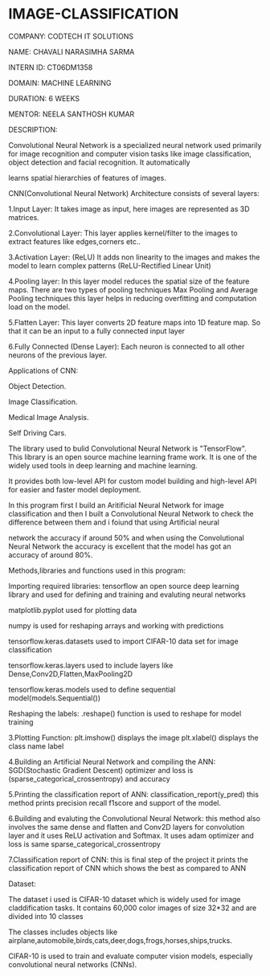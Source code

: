 # IMAGE-CLASSIFICATION
COMPANY: CODTECH IT SOLUTIONS

NAME: CHAVALI NARASIMHA SARMA

INTERN ID: CT06DM1358

DOMAIN: MACHINE LEARNING

DURATION: 6 WEEKS

MENTOR: NEELA SANTHOSH KUMAR

DESCRIPTION:

Convolutional Neural Network is a specialized neural network used primarily for image recognition and computer vision tasks like image classification, object detection and facial recognition. It automatically

learns spatial hierarchies of features of images.

CNN(Convolutional Neural Network) Architecture consists of several layers:

1.Input Layer: It takes image as input, here images are represented as 3D matrices.

2.Convolutional Layer: This layer applies kernel/filter to the images to extract features like edges,corners etc..

3.Activation Layer: (ReLU) It adds non linearity to the images and makes the model to learn complex patterns (ReLU-Rectified Linear Unit)

4.Pooling layer: In this layer model reduces the spatial size of the feature maps. There are two types of pooling techniques Max Pooling and Average Pooling techniques this layer helps in reducing overfitting and computation load on the model.

5.Flatten Layer: This layer converts 2D feature maps into 1D feature map. So that it can be an input to a fully connected input layer

6.Fully Connected (Dense Layer): Each neuron is connected to all other neurons of the previous layer.

Applications of CNN:

Object Detection.

Image Classification.

Medical Image Analysis.

Self Driving Cars.

The library used to bulid Convolutional Neural Network is "TensorFlow". This library is an open source machine learning frame work. It is one of the widely used tools in deep learning and machine learning.

It provides both low-level API for custom model building and high-level API for easier and faster model deployment.

In this program first I build an Aritificial Neural Network for image classification and then I built a Convolutional Neural Network to check the difference between them and i foiund that using Artificial neural

network the accuracy if around 50% and when using the Convolutional Neural Network the accuracy is excellent that the model has got an accuracy of around 80%.

Methods,libraries and functions used in this program:

Importing required libraries: tensorflow an open source deep learning library and used for defining and training and evaluting neural networks

matplotlib.pyplot used for plotting data

numpy is used for reshaping arrays and working with predictions

tensorflow.keras.datasets used to import CIFAR-10 data set for image classification

tensorflow.keras.layers used to include layers like Dense,Conv2D,Flatten,MaxPooling2D

tensorflow.keras.models used to define sequential model(models.Sequential())

Reshaping the labels: .reshape() function is used to reshape for model training

3.Plotting Function: plt.imshow() displays the image plt.xlabel() displays the class name label

4.Building an Artificial Neural Network and compiling the ANN: SGD(Stochastic Gradient Descent) optimizer and loss is (sparse_categorical_crossentropy) and accuracy

5.Printing the classification report of ANN: classification_report(y_pred) this method prints precision recall f1score and support of the model.

6.Building and evaluting the Convolutional Neural Network: this method also involves the same dense and flatten and Conv2D layers for convolution layer and it uses ReLU activation and Softmax. It uses adam optimizer and loss is same sparse_categorical_crossentropy

7.Classification report of CNN: this is final step of the project it prints the classification report of CNN which shows the best as compared to ANN

Dataset:

The dataset i used is CIFAR-10 dataset which is widely used for image claddification tasks. It contains 60,000 color images of size 32*32 and are divided into 10 classes

The classes includes objects like airplane,automobile,birds,cats,deer,dogs,frogs,horses,ships,trucks.

CIFAR-10 is used to train and evaluate computer vision models, especially convolutional neural networks (CNNs).
